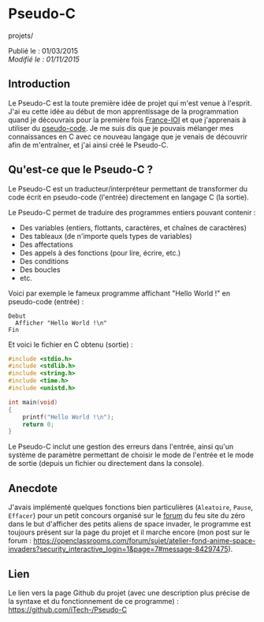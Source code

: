 Pseudo-C
========
projets/

Publié le : 01/03/2015  
*Modifié le : 01/11/2015*

## Introduction

Le Pseudo-C est la toute première idée de projet qui m'est venue à l'esprit. J'ai eu cette idée au début de mon apprentissage de la programmation quand je découvrais pour la première fois [France-IOI](http://www.france-ioi.org/) et que j'apprenais à utiliser du [pseudo-code](https://en.wikipedia.org/wiki/Pseudocode). Je me suis dis que je pouvais mélanger mes connaissances en C avec ce nouveau langage que je venais de découvrir afin de m'entraîner, et j'ai ainsi créé le Pseudo-C.

## Qu'est-ce que le Pseudo-C ?

Le Pseudo-C est un traducteur/interpréteur permettant de transformer du code écrit en pseudo-code (l'entrée) directement en langage C (la sortie).

Le Pseudo-C permet de traduire des programmes entiers pouvant contenir :

- Des variables (entiers, flottants, caractères, et chaînes de caractères)
- Des tableaux (de n'importe quels types de variables)
- Des affectations
- Des appels à des fonctions (pour lire, écrire, etc.)
- Des conditions
- Des boucles
- etc.

Voici par exemple le fameux programme affichant "Hello World !" en pseudo-code (entrée) :

```nohighlight
Debut
  Afficher "Hello World !\n"
Fin
```

Et voici le fichier en C obtenu (sortie) :

```c
#include <stdio.h>
#include <stdlib.h>
#include <string.h>
#include <time.h>
#include <unistd.h>

int main(void)
{
    printf("Hello World !\n");
    return 0;
}
```

Le Pseudo-C inclut une gestion des erreurs dans l'entrée, ainsi qu'un système de paramètre permettant de choisir le mode de l'entrée et le mode de sortie (depuis un fichier ou directement dans la console).

## Anecdote

J'avais implémenté quelques fonctions bien particulières (`Aleatoire`, `Pause`, `Effacer`) pour un petit concours organisé sur le [forum](https://openclassrooms.com/forum/sujet/atelier-fond-anime-space-invaders?security_interactive_login=1&page=1) du feu site du zéro dans le but d'afficher des petits aliens de space invader, le programme est toujours présent sur la page du projet et il marche encore (mon post sur le forum : <https://openclassrooms.com/forum/sujet/atelier-fond-anime-space-invaders?security_interactive_login=1&page=7#message-84297475>).

## Lien

Le lien vers la page Github du projet (avec une description plus précise de la syntaxe et du fonctionnement de ce programme) : <https://github.com/iTech-/Pseudo-C>
